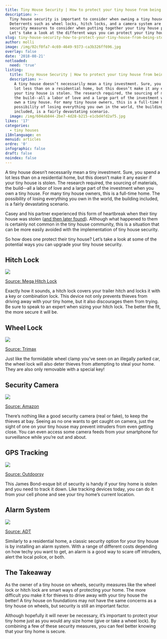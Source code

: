 ```yaml
---
title: Tiny House Security | How to protect your tiny house from being stolen
description: >-
  Tiny house security is important to consider when owning a tiny house.
  Deterrents such as wheel locks, hitch locks, and a camera system are all smart
  security measures to consider when putting together your tiny house plans.
  Let's take a look at the different ways you can protect your tiny house. 
slug: tiny-house-security-how-to-protect-your-tiny-house-from-being-stolen
author: molli
image: /img/02cf0fa7-4c69-4649-9373-ca3b326ff696.jpg
overlay: false
date: '2018-08-21'
notloaded:
  need: 'true'
listing:
  title: Tiny House Security | How to protect your tiny house from being stolen
  description: >-
    A tiny house doesn’t necessarily mean a tiny investment. Sure, you spend a
    lot less than on a residential home, but this doesn’t make it any easier if
    your tiny house is stolen. The research required, the sourcing of materials,
    the build--all a labor of love and a large part of the investment when you
    own a tiny house. For many tiny house owners, this is a full-time home. The
    possibility of losing everything you own in the world, the building
    included, is a fairly devastating scenario. 
  image: /img/604ab844-2be7-4d28-b215-e1cbd4fd2af5.jpg
likes: '17'
categories:
  - tiny houses
i18nlanguage: en
menuid: articles
ordre: '0'
infographic: false
draft: false
noindex: false
---
```

A tiny house doesn’t necessarily mean a tiny investment. Sure, you spend a lot less than on a residential home, but this doesn’t make it any easier if your tiny house is stolen. The research required, the sourcing of materials, the build--all a labor of love and a large part of the investment when you own a tiny house. For many tiny house owners, this is a full-time home. The possibility of losing everything you own in the world, the building included, is a fairly devastating scenario. 

Casey and his partner experienced this form of heartbreak when their tiny house was stolen ([and then later found](https://caseyfriday.com/2015/01/house-found-aftermath-tiny-house-theft/)). Although what happened to them is certainly not common in the tiny house community, this is a situation that can be more easily avoided with the implementation of tiny house security.

So how does one protect their tiny house? Let’s take a look at some of the potential ways you can upgrade your tiny house security. 

## Hitch Lock

![](/img/screen-shot-2018-08-21-at-16.31.33.png)

[Source: Mega Hitch Lock](https://megahitchlock.com/product/one-size-fits-2-2-516-trailer-hitch-lock/)

Exactly how it sounds, a hitch lock covers your trailer hitch and locks it with a key or combination lock. This device not only prevents thieves from driving away with your tiny home, but it also discourages them from trying. Be sure to speak to an expert when sizing your hitch lock. The better the fit, the more secure it will be. 

## Wheel Lock

![](/img/screen-shot-2018-08-21-at-16.35.36.png)

[Source: Trimax](https://www.sturdybuiltonline.com/Trimax-Trailer-Wheel-Lock-Chock-Security-Boot-Clamp-TCL75_p_792.html)

Just like the formidable wheel clamp you’ve seen on an illegally parked car, the wheel lock will also deter thieves from attempting to steal your home. They are also only removable with a special key!

## Security Camera 

![](/img/screen-shot-2018-08-21-at-16.38.46.png)

[Source: Amazon](https://www.amazon.com/Amcrest-Outdoor-3-Megapixel-Wireless-Security/dp/B01I01Z1M2/ref=as_li_ss_tl?&imprToken=U8N4dlWXFLaKgZ46GZ509g&slotNum=18&ie=UTF8&qid=1506364705&sr=8-3&keywords=amcrest+outdoor+wifi+camera&linkCode=sl1&tag=safewicom-20&linkId=bf3b311c7fd1dfc6451d7a4c8cc22e71&linkCode=w61&imprToken=7Hty1zrBHqxMl9Xsv.gchw&slotNum=1)

There’s nothing like a good security camera (real or fake), to keep the thieves at bay. Seeing as no one wants to get caught on camera, just the sight of one on your tiny house may prevent intruders from even getting close. You can even access some camera feeds from your smartphone for surveillance while you’re out and about. 

## GPS Tracking

![](/img/outdoorsy-tracker-solar-75bdbcc0.jpg)

[Source: Outdoorsy](https://www.outdoorsy.com/gps)

This James Bond-esque bit of security is handy if your tiny home is stolen and you need to track it down. Like tracking devices today, you can do it from your cell phone and see your tiny home’s current location. 

## Alarm System

![](/img/screen-shot-2018-08-21-at-16.42.40.png)

[Source: ADT](https://www.adt.com/resources/how-to-secure-a-smaller-home) 

Similarly to a residential home, a classic security option for your tiny house is by installing an alarm system. With a range of different costs depending on how techy you want to get, an alarm is a good way to scare off intruders, alert the local police, or both.

## The Takeaway

As the owner of a tiny house on wheels, security measures like the wheel lock or hitch lock are smart ways of protecting your home. The more difficult you make it for thieves to drive away with your tiny house the better! A tiny house on foundations may not have the same concerns as a tiny house on wheels, but security is still an important factor. 

Although hopefully it will never be necessary, it’s important to protect your tiny home just as you would any size home (give or take a wheel lock). By combining a few of these security measures, you can feel better knowing that your tiny home is secure.
